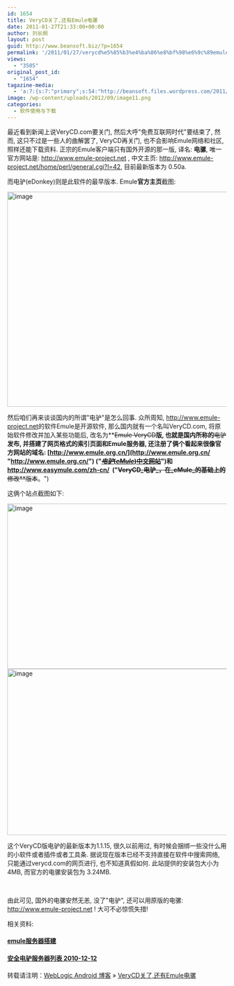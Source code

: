 ```yaml
---
id: 1654
title: VeryCD关了,还有Emule电骡
date: 2011-01-27T21:33:00+00:00
author: 刘长炯
layout: post
guid: http://www.beansoft.biz/?p=1654
permalink: '/2011/01/27/verycd%e5%85%b3%e4%ba%86%e8%bf%98%e6%9c%89emule%e7%94%b5%e9%aa%a1/'
views:
  - "3505"
original_post_id:
  - "1654"
tagazine-media:
  - 'a:7:{s:7:"primary";s:54:"http://beansoft.files.wordpress.com/2011/01/image1.png";s:6:"images";a:3:{s:54:"http://beansoft.files.wordpress.com/2011/01/image1.png";a:6:{s:8:"file_url";s:54:"http://beansoft.files.wordpress.com/2011/01/image1.png";s:5:"width";s:3:"654";s:6:"height";s:3:"493";s:4:"type";s:5:"image";s:4:"area";s:6:"322422";s:9:"file_path";s:0:"";}s:54:"http://beansoft.files.wordpress.com/2011/01/image2.png";a:6:{s:8:"file_url";s:54:"http://beansoft.files.wordpress.com/2011/01/image2.png";s:5:"width";s:3:"583";s:6:"height";s:3:"379";s:4:"type";s:5:"image";s:4:"area";s:6:"220957";s:9:"file_path";s:0:"";}s:54:"http://beansoft.files.wordpress.com/2011/01/image3.png";a:6:{s:8:"file_url";s:54:"http://beansoft.files.wordpress.com/2011/01/image3.png";s:5:"width";s:3:"604";s:6:"height";s:3:"381";s:4:"type";s:5:"image";s:4:"area";s:6:"230124";s:9:"file_path";s:0:"";}}s:6:"videos";a:0:{}s:11:"image_count";s:1:"3";s:6:"author";s:8:"27534716";s:7:"blog_id";s:8:"27979815";s:9:"mod_stamp";s:19:"2011-01-27 13:33:00";}'
image: /wp-content/uploads/2012/09/image11.png
categories:
  - 软件使用与下载
---
```

最近看到新闻上说VeryCD.com要关门, 然后大呼"免费互联网时代"要结束了, 然而, 这只不过是一些人的曲解罢了, VeryCD再关门, 也不会影响Emule网络和社区, 照样还能下载资料. 正宗的Emule客户端只有国外开源的那一版, 译名: **电骡**, 唯一官方网站是: <http://www.emule-project.net> , 中文主页: <http://www.emule-project.net/home/perl/general.cgi?l=42>, 目前最新版本为 0.50a.

而电驴(eDonkey)则是此软件的最早版本. Emule**官方主页**截图:

 <img title="image" style="display:inline;border-width:0;" height="493" alt="image" src="http://www.beansoft.biz/wp-content/uploads/2011/01/image1.png" width="654" border="0" />

然后咱们再来谈谈国内的所谓"电驴"是怎么回事. 众所周知, <http://www.emule-project.net>的软件Emule是开源软件, 那么国内就有一个名叫VeryCD.com, 将原始软件修改并加入某些功能后, 改名为**<strike>Emule VeryCD</strike>**版, 也就是国内所称的**<strike>电驴</strike>**发布, 并搭建了网页格式的索引页面和Emule服务器, 还注册了俩个看起来很像官方网站的域名: [http://www.emule.org.cn/](http://www.emule.org.cn/ "http://www.emule.org.cn/") ("[<strike>_电驴_(_eMule_)中文网站</strike>](http://www.emule.org.cn/)")和<http://www.easymule.com/zh-cn/>&#160; ("<strike>VeryCD_电驴_，在_eMule_的基础上的**修改**版本</strike>。")

这俩个站点截图如下:

 <img title="image" style="display:inline;border-width:0;" height="379" alt="image" src="http://www.beansoft.biz/wp-content/uploads/2011/01/image2.png" width="583" border="0" /> <img title="image" style="display:inline;border-width:0;" height="381" alt="image" src="http://www.beansoft.biz/wp-content/uploads/2011/01/image3.png" width="604" border="0" /></p> 

这个VeryCD版电驴的最新版本为1.1.15, 很久以前用过, 有时候会捆绑一些没什么用的小软件或者插件或者工具条. 据说现在版本已经不支持直接在软件中搜索网络, 只能通过verycd.com的网页进行, 也不知道真假如何. 此站提供的安装包大小为4MB, 而官方的电骡安装包为 3.24MB.

&#160;

由此可见, 国外的电骡安然无恙, 没了"电驴", 还可以用原版的电骡: <http://www.emule-project.net> ! 大可不必惊慌失措!

相关资料: 

#### [emule服务器搭建](http://www.aslibra.com/blog/post/emule_server_setup.php)&#160;

#### [安全电驴服务器列表 2010-12-12](http://emulefans.com/server-met-101212/)

转载请注明：[WebLogic Android 博客](http://www.beansoft.biz) &raquo; [VeryCD关了,还有Emule电骡](http://www.beansoft.biz/2011/01/27/verycd%e5%85%b3%e4%ba%86%e8%bf%98%e6%9c%89emule%e7%94%b5%e9%aa%a1/)